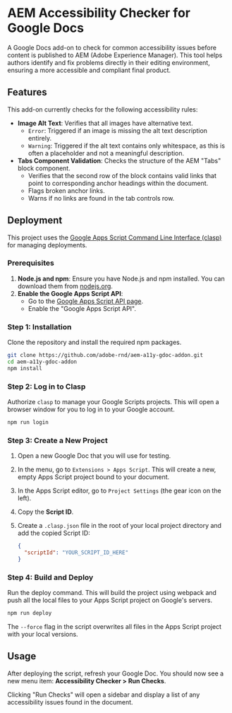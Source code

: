 # AEM Accessibility Checker for Google Docs

A Google Docs add-on to check for common accessibility issues before content is published to AEM (Adobe Experience Manager). This tool helps authors identify and fix problems directly in their editing environment, ensuring a more accessible and compliant final product.

## Features

This add-on currently checks for the following accessibility rules:

-   **Image Alt Text**: Verifies that all images have alternative text.
    -   `Error`: Triggered if an image is missing the alt text description entirely.
    -   `Warning`: Triggered if the alt text contains only whitespace, as this is often a placeholder and not a meaningful description.
-   **Tabs Component Validation**: Checks the structure of the AEM "Tabs" block component.
    -   Verifies that the second row of the block contains valid links that point to corresponding anchor headings within the document.
    -   Flags broken anchor links.
    -   Warns if no links are found in the tab controls row.

## Deployment

This project uses the [Google Apps Script Command Line Interface (clasp)](https://github.com/google/clasp) for managing deployments.

### Prerequisites

1.  **Node.js and npm**: Ensure you have Node.js and npm installed. You can download them from [nodejs.org](https://nodejs.org/).
2.  **Enable the Google Apps Script API**:
    -   Go to the [Google Apps Script API page](https://script.google.com/home/usersettings).
    -   Enable the "Google Apps Script API".

### Step 1: Installation

Clone the repository and install the required npm packages.

```bash
git clone https://github.com/adobe-rnd/aem-a11y-gdoc-addon.git
cd aem-a11y-gdoc-addon
npm install
```

### Step 2: Log in to Clasp

Authorize `clasp` to manage your Google Scripts projects. This will open a browser window for you to log in to your Google account.

```bash
npm run login
```

### Step 3: Create a New Project

1.  Open a new Google Doc that you will use for testing.
2.  In the menu, go to `Extensions > Apps Script`. This will create a new, empty Apps Script project bound to your document.
3.  In the Apps Script editor, go to `Project Settings` (the gear icon on the left).
4.  Copy the **Script ID**.
5.  Create a `.clasp.json` file in the root of your local project directory and add the copied Script ID:

    ```json
    {
      "scriptId": "YOUR_SCRIPT_ID_HERE"
    }
    ```

### Step 4: Build and Deploy

Run the deploy command. This will build the project using webpack and push all the local files to your Apps Script project on Google's servers.

```bash
npm run deploy
```

The `--force` flag in the script overwrites all files in the Apps Script project with your local versions.

## Usage

After deploying the script, refresh your Google Doc. You should now see a new menu item: **Accessibility Checker > Run Checks**.

Clicking "Run Checks" will open a sidebar and display a list of any accessibility issues found in the document.